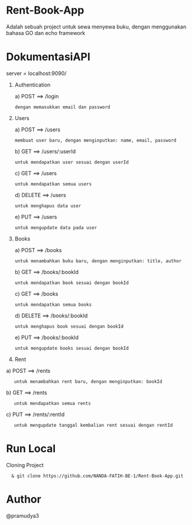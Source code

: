 # Rent-Book-App
Adalah sebuah project untuk sewa menyewa buku, dengan menggunakan bahasa GO dan echo framework

# DokumentasiAPI

server = localhost:9090/

1. Authentication

   a) POST ==> /login
   
       dengan memasukkan email dan password
    
2. Users

   a) POST ==> /users
    
       membuat user baru, dengan menginputkan: name, email, password
      
   b) GET ==> /users/:userId
   
       untuk mendapatkan user sesuai dengan userId
        
   c) GET ==> /users
   
       untuk mendapatkan semua users
        
   d) DELETE ==> /users
   
       untuk menghapus data user
        
   e) PUT ==> /users
   
       untuk mengupdate data pada user
    
    
3. Books

   a) POST ==> /books
    
       untuk menambahkan buku baru, dengan menginputkan: title, author
      
   b) GET ==> /books/:bookId
   
       untuk mendapatkan book sesuai dengan bookId
        
   c) GET ==> /books
   
       untuk mendapatkan semua books
        
   d) DELETE ==> /books/:bookId
   
       untuk menghapus book sesuai dengan bookId
        
   e) PUT ==> /books/:bookId
   
       untuk mengupdate books sesuai dengan bookId
        
4) Rent

  a) POST ==> /rents
    
       untuk menambahkan rent baru, dengan menginputkan: bookId
      
  b) GET ==> /rents
   
       untuk mendapatkan semua rents
        
  c) PUT ==> /rents/:rentId
   
       untuk mengupdate tanggal kembalian rent sesuai dengan rentId
        
# Run Local

Cloning Project

      & git clone https://github.com/NANDA-FATIH-BE-1/Rent-Book-App.git

# Author

@pramudya3
